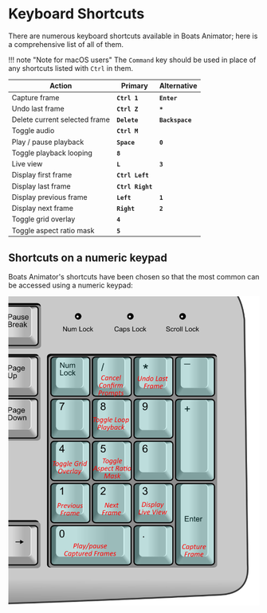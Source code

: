 # Keyboard Shortcuts

There are numerous keyboard shortcuts available in Boats Animator; here is a comprehensive list of all of them.

!!! note "Note for macOS users"
    The `Command` key should be used in place of any shortcuts listed with `Ctrl` in them.

| Action                        | Primary          | Alternative     |
| ----------------------------- | ---------------- | --------------- |
| Capture frame                 | **`Ctrl 1`**     | **`Enter`**     |
| Undo last frame               | **`Ctrl Z`**     | **`*`**         |
| Delete current selected frame | **`Delete`**     | **`Backspace`** |
| Toggle audio                  | **`Ctrl M`**     |                 |
| Play / pause playback         | **`Space`**      | **`0`**         |
| Toggle playback looping       | **`8`**          |                 |
| Live view                     | **`L`**          | **`3`**         |
| Display first frame           | **`Ctrl Left`**  |                 |
| Display last frame            | **`Ctrl Right`** |                 |
| Display previous frame        | **`Left`**       | **`1`**         |
| Display next frame            | **`Right`**      | **`2`**         |
| Toggle grid overlay           | **`4`**          |                 |
| Toggle aspect ratio mask      | **`5`**          |                 |

## Shortcuts on a numeric keypad

Boats Animator's shortcuts have been chosen so that the most common can be accessed using a numeric keypad:

![Keypad shortcuts](../img/keypad-shortcuts.png)
